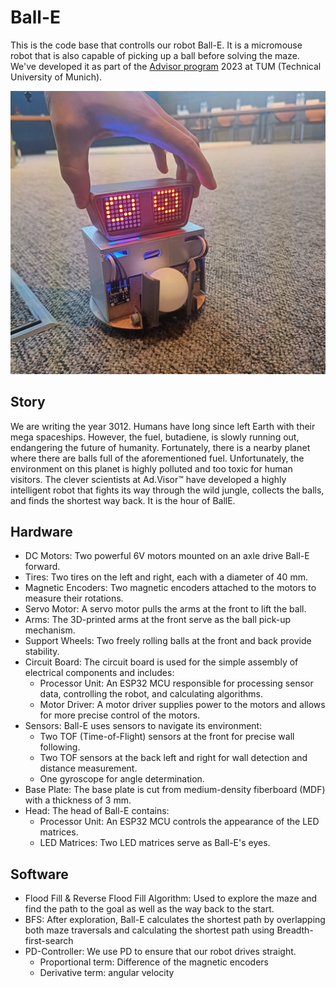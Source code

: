 # Ball-E
This is the code base that controlls our robot Ball-E. It is a micromouse robot that is also capable of picking up a ball before solving the maze. We've developed it as part of the [Advisor program](https://www.ce.cit.tum.de/lsr/lehre/advisor/) 2023 at TUM (Technical University of Munich).

![](BallE.jpg)

## Story
We are writing the year 3012. Humans have long since left Earth with their mega spaceships. However, the fuel, butadiene, is slowly running out, endangering the future of humanity. Fortunately, there is a nearby planet where there are balls full of the aforementioned fuel. Unfortunately, the environment on this planet is highly polluted and too toxic for human visitors. The clever scientists at Ad.Visor™ have developed a highly intelligent robot that fights its way through the wild jungle, collects the balls, and finds the shortest way back. It is the hour of BallE.

## Hardware
- DC Motors: Two powerful 6V motors mounted on an axle drive Ball-E forward.
- Tires: Two tires on the left and right, each with a diameter of 40 mm.
- Magnetic Encoders: Two magnetic encoders attached to the motors to measure their rotations.
- Servo Motor: A servo motor pulls the arms at the front to lift the ball.
- Arms: The 3D-printed arms at the front serve as the ball pick-up mechanism.
- Support Wheels: Two freely rolling balls at the front and back provide stability.
- Circuit Board: The circuit board is used for the simple assembly of electrical components and includes:
    - Processor Unit: An ESP32 MCU responsible for processing sensor data, controlling the robot, and calculating algorithms.
    - Motor Driver: A motor driver supplies power to the motors and allows for more precise control of the motors.
- Sensors: Ball-E uses sensors to navigate its environment:
    - Two TOF (Time-of-Flight) sensors at the front for precise wall following.
    - Two TOF sensors at the back left and right for wall detection and distance measurement.
    - One gyroscope for angle determination.
- Base Plate: The base plate is cut from medium-density fiberboard (MDF) with a thickness of 3 mm.
- Head: The head of Ball-E contains:
    - Processor Unit: An ESP32 MCU controls the appearance of the LED matrices.
    - LED Matrices: Two LED matrices serve as Ball-E's eyes.

## Software
- Flood Fill & Reverse Flood Fill Algorithm: Used to explore the maze and find the path to the goal as well as the way back to the start.
- BFS: After exploration, Ball-E calculates the shortest path by overlapping both maze traversals and calculating the shortest path using Breadth-first-search
- PD-Controller: We use PD to ensure that our robot drives straight.
  - Proportional term: Difference of the magnetic encoders
  - Derivative term: angular velocity